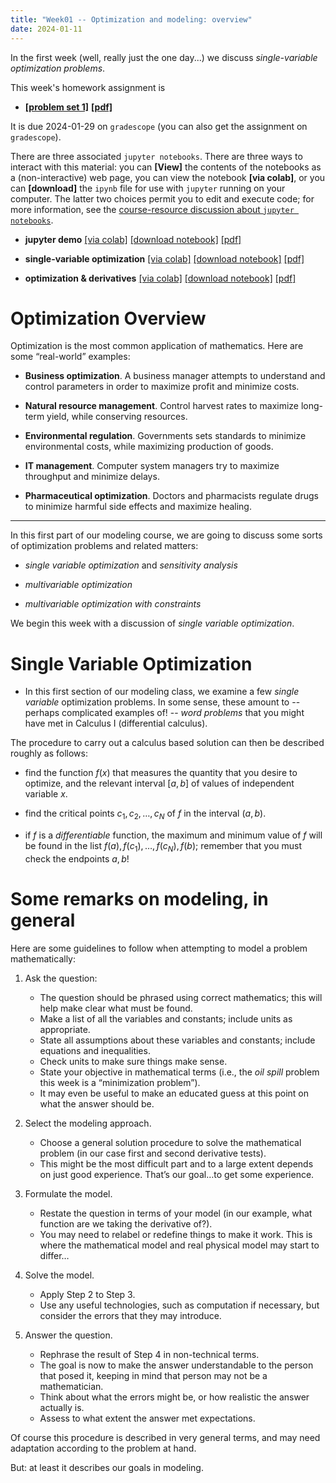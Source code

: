```yaml
---
title: "Week01 -- Optimization and modeling: overview"
date: 2024-01-11
---
```


In the first week (well, really just the one day...) we discuss
*single-variable optimization problems*.

This week's homework assignment is 

- [**[problem set 1]**](/course-assignments/PS01--2024-01-29.html) 
  [**[pdf]**](/course-assignments/PS01--2024-01-29.pdf)


It is due 2024-01-29 on `gradescope` (you can also get the
assignment on `gradescope`).

There are three associated `jupyter notebooks`. There are three ways
to interact with this material: you can **[View]** the contents of the
notebooks as a (non-interactive) web page, you can view the notebook
**[via colab]**, or you can **[download]** the `ipynb` file for use
with `jupyter` running on your computer. The latter two choices permit
you to edit and execute code; for more information, see the
[course-resource discussion about `jupyter
notebooks`](/course-posts/resources--python-and-jupyter.html).

- **jupyter demo** [[via colab]](https://colab.research.google.com/github/gmcninch-tufts/2024-Sp-Math087/blob/main/course-content/week01-00--demo-notebook.ipynb) 
   [[download notebook]](/course-content/week01-00--demo-notebook.ipynb) 
   [[pdf]](/course-content/week01-00--demo-notebook.pdf) 

- **single-variable optimization** 
  [[via colab]](https://colab.research.google.com/github/gmcninch-tufts/2024-Sp-Math087/blob/main/course-content/week01-01--optimization.ipynb)
  [[download notebook]](/course-content/week01-01--optimization.ipynb) 
  [[pdf]](/course-content/week01-01--optimization.pdf)   

- **optimization & derivatives**
  [[via colab]](https://colab.research.google.com/github/gmcninch-tufts/2024-Sp-Math087/blob/main/course-content/week01-02--optimization-and-derivatives.ipynb)
  [[download notebook]](/course-content/week01-02--optimization-and-derivatives.ipynb)
  [[pdf]](/course-content/week01-02--optimization-and-derivatives.pdf)  



# Optimization Overview

Optimization is the most common application of mathematics. Here are
some “real-world” examples:

-   **Business optimization**. A business manager attempts to understand
    and control parameters in order to maximize profit and minimize
    costs.

-   **Natural resource management**. Control harvest rates to maximize
    long-term yield, while conserving resources.

-   **Environmental regulation**. Governments sets standards to minimize
    environmental costs, while maximizing production of goods.

-   **IT management**. Computer system managers try to maximize
    throughput and minimize delays.

-   **Pharmaceutical optimization**. Doctors and pharmacists regulate
    drugs to minimize harmful side effects and maximize healing.

------

In this first part of our modeling course, we are going to discuss some
sorts of optimization problems and related matters:

-   *single variable optimization* and *sensitivity analysis*

-   *multivariable optimization*

-   *multivariable optimization with constraints*


We begin this week with a discussion of *single variable
optimization*.

# Single Variable Optimization

- In this first section of our modeling class, we examine a few
  *single variable* optimization problems. In some sense, these amount
  to -- perhaps complicated examples of! -- *word problems* that you
  might have met in Calculus I (differential calculus).

The procedure to carry out a calculus based solution can then be
described roughly as follows:

-   find the function $f(x)$ that measures the quantity that you desire
    to optimize, and the relevant interval $[a,b]$ of values of
    independent variable $x$.
	
-   find the critical points $c_1,c_2,\dots,c_N$ of $f$ in the interval
    $(a,b)$.
	
-   if $f$ is a *differentiable* function, the maximum and minimum value of
    $f$ will be found in the list $f(a),f(c_1),\dots,f(c_N),f(b)$;
    remember that you must check the endpoints $a,b$!


# Some remarks on modeling, in general

Here are some guidelines to follow when attempting to model a problem mathematically:

1.  Ask the question:
    -   The question should be phrased using correct mathematics; this
        will help make clear what must be found.
    -   Make a list of all the variables and constants; include units as
        appropriate.
    -   State all assumptions about these variables and constants;
        include equations and inequalities.
    -   Check units to make sure things make sense.
    -   State your objective in mathematical terms (i.e., the *oil
        spill* problem this week is a “minimization problem”).
    -   It may even be useful to make an educated guess at this point on
        what the answer should be. 
		

2.  Select the modeling approach.
    -   Choose a general solution procedure to solve the mathematical
        problem (in our case first and second derivative tests).
    -   This might be the most difficult part and to a large extent
        depends on just good experience. That’s our goal…to get some
        experience.  
		

3.  Formulate the model.
    -   Restate the question in terms of your model (in our example,
        what function are we taking the derivative of?).
    -   You may need to relabel or redefine things to make it work. This
        is where the mathematical model and real physical model may
        start to differ…
		
4.  Solve the model.
    -   Apply Step 2 to Step 3.
    -   Use any useful technologies, such as computation if necessary,
        but consider the errors that they may introduce.
		
5.  Answer the question.

    -   Rephrase the result of Step 4 in non-technical terms.
    -   The goal is now to make the answer understandable to the
        person that posed it, keeping in mind that person may not be a
        mathematician.
    -   Think about what the errors might be, or how realistic the
        answer actually is.
    -   Assess to what extent the answer met expectations.



Of course this procedure is described in very general terms, and may
need adaptation according to the problem at hand.  

But: at least it describes our goals in modeling.
